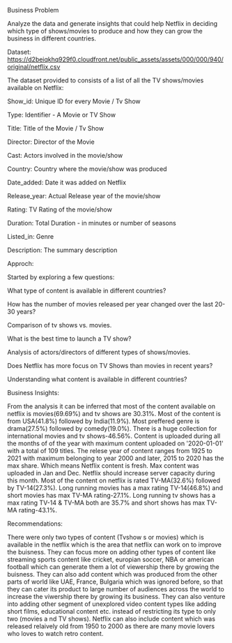 Business Problem

Analyze the data and generate insights that could help Netflix in deciding which type of shows/movies to produce and how they can grow the business in different countries.

Dataset: https://d2beiqkhq929f0.cloudfront.net/public_assets/assets/000/000/940/original/netflix.csv

The dataset provided to consists of a list of all the TV shows/movies available on Netflix:

Show_id: Unique ID for every Movie / Tv Show

Type: Identifier - A Movie or TV Show

Title: Title of the Movie / Tv Show

Director: Director of the Movie

Cast: Actors involved in the movie/show

Country: Country where the movie/show was produced

Date_added: Date it was added on Netflix

Release_year: Actual Release year of the movie/show

Rating: TV Rating of the movie/show

Duration: Total Duration - in minutes or number of seasons

Listed_in: Genre

Description: The summary description

Approch:

Started by exploring a few questions: 

What type of content is available in different countries?

How has the number of movies released per year changed over the last 20-30 years?

Comparison of tv shows vs. movies.

What is the best time to launch a TV show?

Analysis of actors/directors of different types of shows/movies.

Does Netflix has more focus on TV Shows than movies in recent years?

Understanding what content is available in different countries?


Business Insights:

From the analysis it can be inferred that most of the content available on netflix is movies(69.69%) and tv shows are 30.31%. Most of the content is from USA(41.8%) followed by India(11.9%).
Most preffered genre is drama(27.5%) followed by comedy(19.0%). There is a huge collection for international movies and tv shows-46.56%.
Content is uploaded during all the months of of the year with maximum content uploaded on '2020-01-01' with a total of 109 titles.
The relese year of content ranges from 1925 to 2021 with maximum belonging to year 2000 and later, 2015 to 2020 has the max share. Which means Netflix content is fresh.
Max content was uploaded in Jan and Dec. Netflix should increase server capacity during this month.
Most of the content on netflix is rated TV-MA(32.6%) followed by TV-14(27.3%). Long running movies has a max rating TV-14(46.8%) and short movies has max TV-MA rating-27.1%. Long running tv shows has a max rating TV-14 & TV-MA both are 35.7% and short shows has max TV-MA rating-43.1%.

Recommendations:

There were only two types of content (Tvshow s or movies) which is available in the netflix which is the area that netflix can work on to improve the buisness. They can focus more on adding other types of content like streaming sports content like cricket, europian soccer, NBA or american football which can generate them a lot of viewership there by growing the buisness.
They can also add content which was produced from the other parts of world like UAE, France, Bulgaria which was ignored before, so that they can cater its product to large number of audiences across the world to increase the viwership there by growing its business.
They can also venture into adding other segment of unexplored video content types like adding short films, educational content etc. instead of restricting its type to only two (movies a nd TV shows).
Netflix can also include content which was released relaively old from 1950 to 2000 as there are many movie lovers who loves to watch retro content.